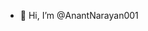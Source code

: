 - 👋 Hi, I’m @AnantNarayan001

<!---
AnantNarayan001/AnantNarayan001 is a ✨ special ✨ repository because its `README.md` (this file) appears on your GitHub profile.
You can click the Preview link to take a look at your changes.
--->
